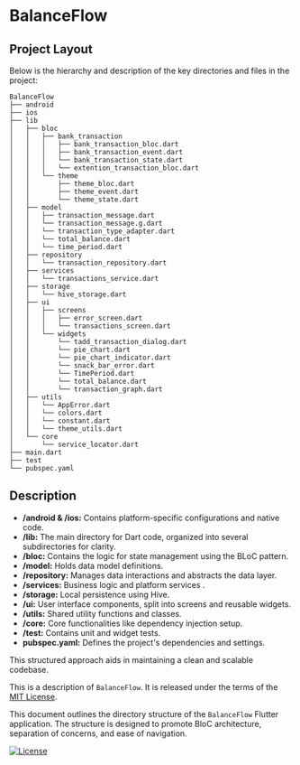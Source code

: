 # BalanceFlow


## Project Layout

Below is the hierarchy and description of the key directories and files in the project:

```plaintext
BalanceFlow
├── android                 
├── ios                      
├── lib
│   ├── bloc                    
│   │   ├── bank_transaction    
│   │   │   ├── bank_transaction_bloc.dart    
│   │   │   ├── bank_transaction_event.dart   
│   │   │   └── bank_transaction_state.dart  
│   │   │   └── extention_transaction_bloc.dart  
│   │   └── theme               
│   │       ├── theme_bloc.dart               
│   │       ├── theme_event.dart             
│   │       └── theme_state.dart              
│   ├── model                 
│   │   ├── transaction_message.dart          
│   │   └── transaction_message.g.dart            
│   │   └── transaction_type_adapter.dart            
│   │   └── total_balance.dart            
│   │   └── time_period.dart           
│   ├── repository             
│   │   └── transaction_repository.dart                      
│   ├── services                
│   │   └── transactions_service.dart           
│   ├── storage                
│   │   └── hive_storage.dart               
│   ├── ui                      
│   │   ├── screens                         
│   │   │   ├── error_screen.dart              
│   │   │   └── transactions_screen.dart 
│   │   └── widgets             
│   │       └── tadd_transaction_dialog.dart            
│   │       └── pie_chart.dart           
│   │       └── pie_chart_indicator.dart           
│   │       └── snack_bar_error.dart           
│   │       └── TimePeriod.dart            
│   │       └── total_balance.dart           
│   │       └── transaction_graph.dart            
│   ├── utils                  
│   │   └── AppError.dart                 
│   │   └── colors.dart                 
│   │   └── constant.dart                 
│   │   └── theme_utils.dart                 
│   └── core                    
│       └── service_locator.dart                      
├── main.dart                  
├── test                       
└── pubspec.yaml             
```
## Description

- **/android & /ios:** Contains platform-specific configurations and native code.
- **/lib:** The main directory for Dart code, organized into several subdirectories for clarity.
- **/bloc:** Contains the logic for state management using the BLoC pattern.
- **/model:** Holds data model definitions.
- **/repository:** Manages data interactions and abstracts the data layer.
- **/services:** Business logic and platform services .
- **/storage:** Local persistence using Hive.
- **/ui:** User interface components, split into screens and reusable widgets.
- **/utils:** Shared utility functions and classes.
- **/core:** Core functionalities like dependency injection setup.
- **/test:** Contains unit and widget tests.
- **pubspec.yaml:** Defines the project's dependencies and settings.

This structured approach aids in maintaining a clean and scalable codebase.

This is a description of `BalanceFlow`. It is released under the terms of
the [MIT License](LICENSE).

This document outlines the directory structure of the `BalanceFlow` Flutter application. The
structure is designed to promote BloC architecture, separation of concerns, and ease of navigation.

[![License](https://img.shields.io/badge/License-MIT-blue.svg)](https://opensource.org/licenses/MIT)
